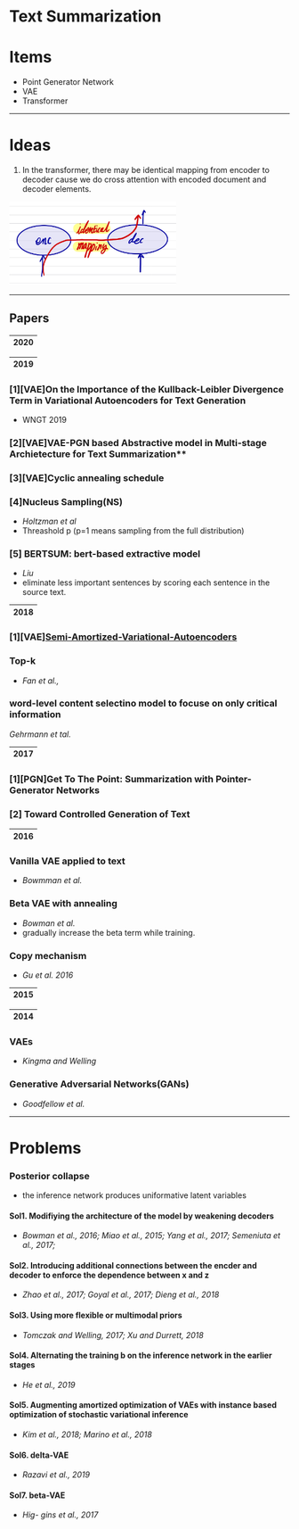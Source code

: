 # Text Summarization


# Items

* Point Generator Network
* VAE
* Transformer


---

# Ideas 
1. In the transformer, there may be identical mapping from encoder to decoder cause we do cross attention with encoded document and decoder elements.

<img src="docs/idea1.jpg" width=300px>

---

## Papers 

|**2020**|
|---|



|**2019**|
|---|

### [1][VAE]On the Importance of the Kullback-Leibler Divergence Term in Variational Autoencoders for Text Generation
* WNGT 2019
  
### [2][VAE]VAE-PGN based Abstractive model in Multi-stage Archietecture for Text Summarization**

### [3][VAE]Cyclic annealing schedule


### [4]**Nucleus Sampling(NS)**
* *Holtzman et al*
* Threashold p (p=1 means sampling from the full distribution)

### [5] **BERTSUM: bert-based extractive model**
* *Liu*
* eliminate less important sentences by scoring each sentence in the source text.


|**2018**|
|---|

### [1][VAE][Semi-Amortized-Variational-Autoencoders](#..)

### **Top-k**
* *Fan et al.,*

### **word-level content selectino model to focuse on only critical information**
*Gehrmann et tal.*


|**2017**|
|---|

### [1][PGN]Get To The Point: Summarization with Pointer-Generator Networks

### [2] Toward Controlled Generation of Text



|**2016**|
|---|

### **Vanilla VAE applied to text** 
* *Bowmman et al.*

### **Beta VAE with annealing** 
* *Bowman et al.*
* gradually increase the beta term while training.

### **Copy mechanism**
* *Gu et al. 2016*


|**2015**|
|---|


|**2014**|
|---|

### **VAEs**
* *Kingma and Welling*

### **Generative Adversarial Networks(GANs)**
* *Goodfellow et al.*


---

# Problems 

### **Posterior collapse**
* the inference network produces uniformative latent variables

#### **Sol1.** Modifiying the architecture of the model by weakening decoders
* *Bowman et al., 2016; Miao et al., 2015; Yang et al., 2017; Semeniuta et al., 2017;*

#### **Sol2.** Introducing additional connections between the encder and decoder to enforce the dependence between x and z
* *Zhao et al., 2017; Goyal et al., 2017; Dieng et al., 2018*


#### **Sol3.** Using more flexible or multimodal priors
* *Tomczak and Welling, 2017; Xu and Durrett, 2018*

#### **Sol4.** Alternating the training b  on the inference network in the earlier stages
* *He et al., 2019*

#### **Sol5.** Augmenting amortized optimization of VAEs with instance based optimization of stochastic variational inference
* *Kim et al., 2018; Marino et al., 2018*

#### **Sol6.** delta-VAE
* *Razavi et al., 2019*

#### **Sol7.** beta-VAE
* *Hig- gins et al., 2017*
